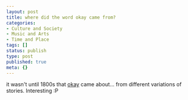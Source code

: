 ```yaml
---
layout: post
title: where did the word okay came from?
categories:
- Culture and Society
- Music and Arts
- Time and Place
tags: []
status: publish
type: post
published: true
meta: {}
---
```

it wasn't until 1800s that [okay](http://en.wikipedia.org/wiki/Okay) came about... from different variations of stories. Interesting :P
